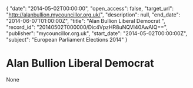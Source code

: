 {
  "date": "2014-05-02T00:00:00", 
  "open_access": false, 
  "target_url": "http://alanbullion.mycouncillor.org.uk/", 
  "description": null, 
  "end_date": "2014-06-07T01:00:00Z", 
  "title": "Alan Bullion Liberal Democrat ", 
  "record_id": "20140502T000000/Dic4VpzHR8uNQVI40AwAIQ==", 
  "publisher": "mycouncillor.org.uk", 
  "start_date": "2014-05-02T00:00:00Z", 
  "subject": "European Parliament Elections 2014"
}

# Alan Bullion Liberal Democrat 

None